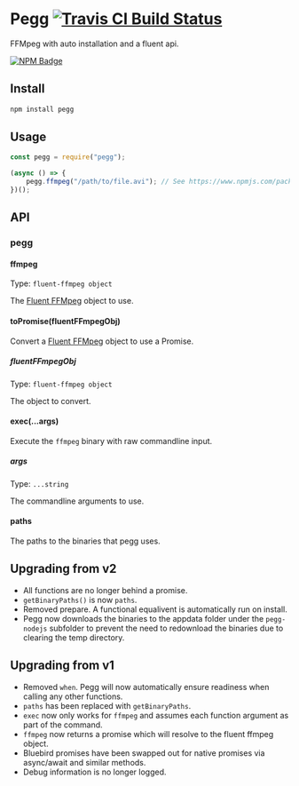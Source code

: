 # Pegg [![Travis CI Build Status](https://img.shields.io/travis/com/Richienb/pegg/master.svg?style=for-the-badge)](https://travis-ci.com/Richienb/pegg)

FFMpeg with auto installation and a fluent api.

[![NPM Badge](https://nodei.co/npm/pegg.png)](https://npmjs.com/package/pegg)

## Install

```sh
npm install pegg
```

## Usage

```js
const pegg = require("pegg");

(async () => {
    pegg.ffmpeg("/path/to/file.avi"); // See https://www.npmjs.com/package/fluent-ffmpeg
})();
```

## API

### pegg

#### ffmpeg

Type: `fluent-ffmpeg object`

The [Fluent FFMpeg](https://www.npmjs.com/package/fluent-ffmpeg) object to use.

#### toPromise(fluentFFmpegObj)

Convert a [Fluent FFMpeg](https://www.npmjs.com/package/fluent-ffmpeg) object to use a Promise.

##### fluentFFmpegObj

Type: `fluent-ffmpeg object`

The object to convert.

#### exec(...args)

Execute the `ffmpeg` binary with raw commandline input.

##### args

Type: `...string`

The commandline arguments to use.

#### paths

The paths to the binaries that pegg uses.

## Upgrading from v2

- All functions are no longer behind a promise.
- `getBinaryPaths()` is now `paths`.
- Removed prepare. A functional equalivent is automatically run on install.
- Pegg now downloads the binaries to the appdata folder under the `pegg-nodejs` subfolder to prevent the need to redownload the binaries due to clearing the temp directory.

## Upgrading from v1

- Removed `when`. Pegg will now automatically ensure readiness when calling any other functions.
- `paths` has been replaced with `getBinaryPaths`.
- `exec` now only works for `ffmpeg` and assumes each function argument as part of the command.
- `ffmpeg` now returns a promise which will resolve to the fluent ffmpeg object.
- Bluebird promises have been swapped out for native promises via async/await and similar methods.
- Debug information is no longer logged.
